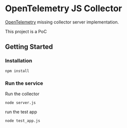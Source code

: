 # OpenTelemetry JS Collector 
[OpenTelemetry](https://github.com/open-telemetry) missing collector server 
implementation.

This project is a PoC 

## Getting Started

### Installation

```shell
npm install
```

### Run the service 
Run the collector 
```shell
node server.js
```

run the test app
```shell
node test_app.js
```

